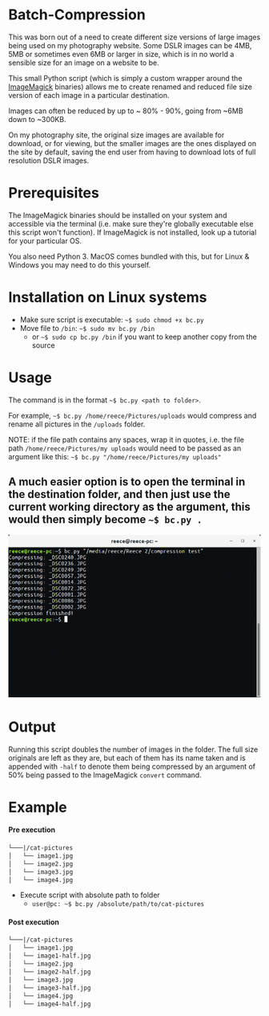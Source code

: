 # Batch-Compression

This was born out of a need to create different size versions of large images being used on my photography website. Some DSLR images can be 4MB, 5MB or sometimes even 6MB or larger in size, which is in no world a sensible size for an image on a website to be.

This small Python script (which is simply a custom wrapper around the [ImageMagick](https://github.com/ImageMagick/ImageMagick) binaries) allows me to create renamed and reduced file size version of each image in a particular destination.

Images can often be reduced by up to ~ 80% - 90%, going from ~6MB down to ~300KB.

On my photography site, the original size images are available for download, or for viewing, but the smaller images are the ones displayed on the site by default, saving the end user from having to download lots of full resolution DSLR images.

# Prerequisites
  The ImageMagick binaries should be installed on your system and accessible via the terminal (i.e. make sure they're globally executable else this script won't function). If ImageMagick is not installed, look up a tutorial for your particular OS.

  You also need Python 3. MacOS comes bundled with this, but for Linux & Windows you may need to do this yourself.


# Installation on Linux systems
  * Make sure script is executable: `~$ sudo chmod +x bc.py`
  * Move file to `/bin`: `~$ sudo mv bc.py /bin`
    * or `~$ sudo cp bc.py /bin` if you want to keep another copy from the source


# Usage
The command is in the format `~$ bc.py <path to folder>`.

For example, `~$ bc.py /home/reece/Pictures/uploads` would compress and rename all pictures in the `/uploads` folder.

NOTE: if the file path contains any spaces, wrap it in quotes, i.e. the file path `/home/reece/Pictures/my uploads` would need to be passed as an argument like this: `~$ bc.py "/home/reece/Pictures/my uploads"`

## A much easier option is to open the terminal in the destination folder, and then just use the current working directory as the argument, this would then simply become `~$ bc.py .`

![Terminal example](res/terminal-example.png)

# Output
Running this script doubles the number of images in the folder. The full size originals are left as they are, but each of them has its name taken and is appended with `-half` to denote them being compressed by an argument of 50% being passed to the ImageMagick `convert` command.

# Example

#### Pre execution

```
└───|/cat-pictures
│   └── image1.jpg
│   └── image2.jpg
│   └── image3.jpg
│   └── image4.jpg
```

* Execute script with absolute path to folder
  * `user@pc: ~$ bc.py /absolute/path/to/cat-pictures`

#### Post execution
```
└───|/cat-pictures
│   └── image1.jpg
│   └── image1-half.jpg
│   └── image2.jpg
│   └── image2-half.jpg
│   └── image3.jpg
│   └── image3-half.jpg
│   └── image4.jpg
│   └── image4-half.jpg
```
